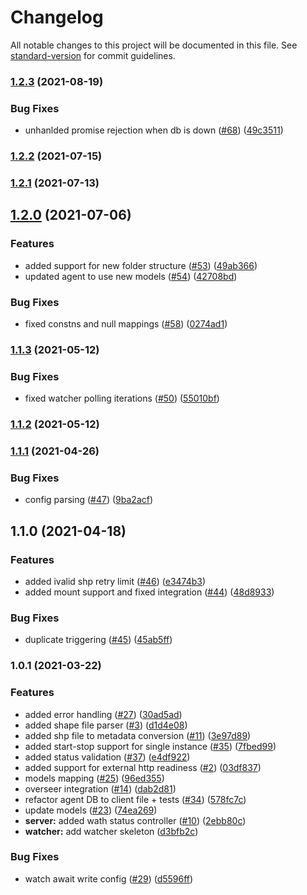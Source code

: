 # Changelog

All notable changes to this project will be documented in this file. See [standard-version](https://github.com/conventional-changelog/standard-version) for commit guidelines.

### [1.2.3](https://github.com/MapColonies/discrete-agent/compare/v1.2.2...v1.2.3) (2021-08-19)


### Bug Fixes

* unhanlded promise rejection when db is down ([#68](https://github.com/MapColonies/discrete-agent/issues/68)) ([49c3511](https://github.com/MapColonies/discrete-agent/commit/49c35117c1c70e24e53e276f8ef432840b332231))

### [1.2.2](https://github.com/MapColonies/discrete-agent/compare/v1.2.1...v1.2.2) (2021-07-15)

### [1.2.1](https://github.com/MapColonies/discrete-agent/compare/v1.2.0...v1.2.1) (2021-07-13)

## [1.2.0](https://github.com/MapColonies/discrete-agent/compare/v1.1.3...v1.2.0) (2021-07-06)


### Features

* added support for new folder structure ([#53](https://github.com/MapColonies/discrete-agent/issues/53)) ([49ab366](https://github.com/MapColonies/discrete-agent/commit/49ab366caca6ac57a7fc00e582224db54f510d4a))
* updated agent to use new models ([#54](https://github.com/MapColonies/discrete-agent/issues/54)) ([42708bd](https://github.com/MapColonies/discrete-agent/commit/42708bdd8287d55749600cc4bcccab8dd94b353d))


### Bug Fixes

* fixed constns and null mappings ([#58](https://github.com/MapColonies/discrete-agent/issues/58)) ([0274ad1](https://github.com/MapColonies/discrete-agent/commit/0274ad12ebc03d19ac3519a09b80d2332a093004))

### [1.1.3](https://github.com/MapColonies/discrete-agent/compare/v1.1.2...v1.1.3) (2021-05-12)


### Bug Fixes

* fixed watcher polling iterations ([#50](https://github.com/MapColonies/discrete-agent/issues/50)) ([55010bf](https://github.com/MapColonies/discrete-agent/commit/55010bf86379f50212a0878ff19f929888f6d265))

### [1.1.2](https://github.com/MapColonies/discrete-agent/compare/v1.1.1...v1.1.2) (2021-05-12)

### [1.1.1](https://github.com/MapColonies/discrete-agent/compare/v1.1.0...v1.1.1) (2021-04-26)


### Bug Fixes

* config parsing ([#47](https://github.com/MapColonies/discrete-agent/issues/47)) ([9ba2acf](https://github.com/MapColonies/discrete-agent/commit/9ba2acf9bc40f0313802be1cc31aa239b0a02ac2))

## 1.1.0 (2021-04-18)


### Features

* added ivalid shp retry limit ([#46](https://github.com/MapColonies/discrete-agent/issues/46)) ([e3474b3](https://github.com/MapColonies/discrete-agent/commit/e3474b3aca3d4aa3430ed4998c0373c72ca79556))
* added mount support and fixed integration ([#44](https://github.com/MapColonies/discrete-agent/issues/44)) ([48d8933](https://github.com/MapColonies/discrete-agent/commit/48d893392d2be8f8a04f6bf47022db600f000435))


### Bug Fixes

* duplicate triggering ([#45](https://github.com/MapColonies/discrete-agent/issues/45)) ([45ab5ff](https://github.com/MapColonies/discrete-agent/commit/45ab5ff49d06d76ed0b6a53006375fdf17f8266a))

### 1.0.1 (2021-03-22)


### Features

* added error handling ([#27](https://github.com/MapColonies/discrete-agent/issues/27)) ([30ad5ad](https://github.com/MapColonies/discrete-agent/commit/30ad5adb3d3af8613bcace4c2d93ee26055debcc))
* added shape file parser ([#3](https://github.com/MapColonies/discrete-agent/issues/3)) ([d1d4e08](https://github.com/MapColonies/discrete-agent/commit/d1d4e08fcb327b9c286eb4367343fcb0288bbd59))
* added shp file to metadata conversion ([#11](https://github.com/MapColonies/discrete-agent/issues/11)) ([3e97d89](https://github.com/MapColonies/discrete-agent/commit/3e97d8990da23ee3f396a2abe556ba12a744aedb))
* added start-stop support for single instance ([#35](https://github.com/MapColonies/discrete-agent/issues/35)) ([7fbed99](https://github.com/MapColonies/discrete-agent/commit/7fbed9998950dcf4aa74aa7211ed7829607444c7))
* added status validation ([#37](https://github.com/MapColonies/discrete-agent/issues/37)) ([e4df922](https://github.com/MapColonies/discrete-agent/commit/e4df922955f5567a678e06ceb5b7bbdeb16aa252))
* added support for external http readiness ([#2](https://github.com/MapColonies/discrete-agent/issues/2)) ([03df837](https://github.com/MapColonies/discrete-agent/commit/03df83778d5ca46c19cc4bb163464bca0b85f2a0))
* models mapping ([#25](https://github.com/MapColonies/discrete-agent/issues/25)) ([96ed355](https://github.com/MapColonies/discrete-agent/commit/96ed3558f08a2b0ec9bfc592198b5c6bdbdf5b9e))
* overseer integration ([#14](https://github.com/MapColonies/discrete-agent/issues/14)) ([dab2d81](https://github.com/MapColonies/discrete-agent/commit/dab2d817b16f25980546d245fb5e781c1d171d19))
* refactor agent DB to client file + tests ([#34](https://github.com/MapColonies/discrete-agent/issues/34)) ([578fc7c](https://github.com/MapColonies/discrete-agent/commit/578fc7c3123e242383e99a75cd9c0690418fa5d8))
* update models ([#23](https://github.com/MapColonies/discrete-agent/issues/23)) ([74ea269](https://github.com/MapColonies/discrete-agent/commit/74ea269185b22f79ada2b95d606e0400734a581a))
* **server:** added wath status controller ([#10](https://github.com/MapColonies/discrete-agent/issues/10)) ([2ebb80c](https://github.com/MapColonies/discrete-agent/commit/2ebb80c24d593870e9c0c1068f3b14bebd318cdf))
* **watcher:** add watcher skeleton ([d3bfb2c](https://github.com/MapColonies/discrete-agent/commit/d3bfb2cc44ed7483ad791be684f24a1ff1645f6a))


### Bug Fixes

* watch await write config ([#29](https://github.com/MapColonies/discrete-agent/issues/29)) ([d5596ff](https://github.com/MapColonies/discrete-agent/commit/d5596ff94b248858bb25b1f40bb14e78d8182355))
